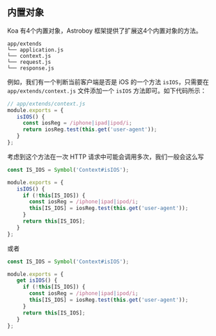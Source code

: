 ## 内置对象

Koa 有4个内置对象，Astroboy 框架提供了扩展这4个内置对象的方法。

```
app/extends
└── application.js
└── context.js
└── request.js
└── response.js
```

例如，我们有一个判断当前客户端是否是 iOS 的一个方法 `isIOS`，只需要在 `app/extends/context.js` 文件添加一个 `isIOS` 方法即可。如下代码所示：

```js
// app/extends/context.js
module.exports = {
   isIOS() {
     const iosReg = /iphone|ipad|ipod/i;
     return iosReg.test(this.get('user-agent'));
   }
};
```

考虑到这个方法在一次 HTTP 请求中可能会调用多次，我们一般会这么写

```js
const IS_IOS = Symbol('Context#isIOS');

module.exports = {
   isIOS() {
     if (!this[IS_IOS]) {
       const iosReg = /iphone|ipad|ipod/i;
       this[IS_IOS] = iosReg.test(this.get('user-agent'));
     }
     return this[IS_IOS];
   }
};
```

或者

```js
const IS_IOS = Symbol('Context#isIOS');

module.exports = {
   get isIOS() {
     if (!this[IS_IOS]) {
       const iosReg = /iphone|ipad|ipod/i;
       this[IS_IOS] = iosReg.test(this.get('user-agent'));
     }
     return this[IS_IOS];
   }
};
```